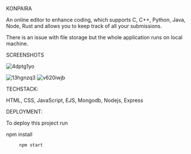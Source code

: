 KONPAIRA


An online editor to enhance coding, which supports C, C++, Python, Java, Node, Rust and allows you to keep track of all your submissions.

There is an issue with file storage but the whole application runs on local machine.

SCREENSHOTS




![4dptg1yo](https://github.com/user-attachments/assets/7e5c2fdf-6de4-4bac-b2ec-319de41584e4)


![13hgnzq3](https://github.com/user-attachments/assets/85324a8e-332d-49b9-8827-0e1eed705971)
![v620iwjb](https://github.com/user-attachments/assets/754cbdb3-ec48-4536-a4e1-45d890c31a54)

TECHSTACK:


HTML, CSS, JavaScript, EJS, Mongodb, Nodejs, Express


DEPLOYMENT:


 To deploy this project run
 
   npm install
   
         npm start
